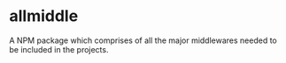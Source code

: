 # allmiddle
A NPM package which comprises of all the major middlewares needed to be included in the projects.

